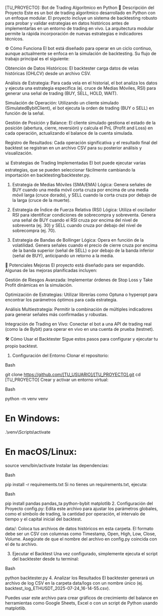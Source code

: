 [TU_PROYECTO]: Bot de Trading Algorítmico en Python
📝 Descripción del Proyecto
Este es un bot de trading algorítmico desarrollado en Python con un enfoque modular. El proyecto incluye un sistema de backtesting robusto para probar y validar estrategias en datos históricos antes de implementarlas en un entorno de trading en vivo. La arquitectura modular permite la rápida incorporación de nuevas estrategias e indicadores técnicos.

⚙️ Cómo Funciona
El bot está diseñado para operar en un ciclo continuo, aunque actualmente se enfoca en la simulación de backtesting. Su flujo de trabajo principal es el siguiente:

Obtención de Datos Históricos: El backtester carga datos de velas históricas (OHLCV) desde un archivo CSV.

Análisis de Estrategia: Para cada vela en el historial, el bot analiza los datos y ejecuta una estrategia específica (ej. cruce de Medias Móviles, RSI) para generar una señal de trading (BUY, SELL, HOLD, WAIT).

Simulación de Operación: Utilizando un cliente simulado (SimulatedBybitClient), el bot ejecuta la orden de trading (BUY o SELL) en función de la señal.

Gestión de Posición y Balance: El cliente simulado gestiona el estado de la posición (abertura, cierre, reversión) y calcula el PnL (Profit and Loss) en cada operación, actualizando el balance de la cuenta simulada.

Registro de Resultados: Cada operación significativa y el resultado final del backtest se registran en un archivo CSV para su posterior análisis y visualización.

📊 Estrategias de Trading Implementadas
El bot puede ejecutar varias estrategias, que se pueden seleccionar fácilmente cambiando la importación en backtesting/backtester.py.

1. Estrategia de Medias Móviles (SMA/EMA)
Lógica: Genera señales de BUY cuando una media móvil corta cruza por encima de una media móvil larga (cruce dorado), y SELL cuando la corta cruza por debajo de la larga (cruce de la muerte).

2. Estrategia de Índice de Fuerza Relativa (RSI)
Lógica: Utiliza el oscilador RSI para identificar condiciones de sobrecompra y sobreventa. Genera una señal de BUY cuando el RSI cruza por encima del nivel de sobreventa (ej. 30) y SELL cuando cruza por debajo del nivel de sobrecompra (ej. 70).

3. Estrategia de Bandas de Bollinger
Lógica: Opera en función de la volatilidad. Genera señales cuando el precio de cierre cruza por encima de la banda superior (señal de SELL) o por debajo de la banda inferior (señal de BUY), anticipando un retorno a la media.

🚀 Potenciales Mejoras
El proyecto está diseñado para ser expandido. Algunas de las mejoras planificadas incluyen:

Gestión de Riesgos Avanzada: Implementar órdenes de Stop Loss y Take Profit dinámicas en la simulación.

Optimización de Estrategias: Utilizar librerías como Optuna o hyperopt para encontrar los parámetros óptimos para cada estrategia.

Análisis Multiestrategia: Permitir la combinación de múltiples indicadores para generar señales más confirmadas y robustas.

Integración de Trading en Vivo: Conectar el bot a una API de trading real (como la de Bybit) para operar en vivo en una cuenta de prueba (testnet).

🛠️ Cómo Usar el Backtester
Sigue estos pasos para configurar y ejecutar tu propio backtest.

1. Configuración del Entorno
Clonar el repositorio:

Bash

git clone https://github.com/[TU_USUARIO]/[TU_PROYECTO].git
cd [TU_PROYECTO]
Crear y activar un entorno virtual:

Bash

python -m venv venv
# En Windows:
.\venv\Scripts\activate
# En macOS/Linux:
source venv/bin/activate
Instalar las dependencias:

Bash

pip install -r requirements.txt
Si no tienes un requirements.txt, ejecuta:

Bash

pip install pandas pandas_ta python-bybit matplotlib
2. Configuración del Proyecto
config.py: Edita este archivo para ajustar los parámetros globales, como el símbolo de trading, la cantidad por operación, el intervalo de tiempo y el capital inicial del backtest.

data/: Coloca tus archivos de datos históricos en esta carpeta. El formato debe ser un CSV con columnas como Timestamp, Open, High, Low, Close, Volume. Asegúrate de que el nombre del archivo en config.py coincida con el de tu archivo.

3. Ejecutar el Backtest
Una vez configurado, simplemente ejecuta el script del backtester desde tu terminal:

Bash

python backtester.py
4. Analizar los Resultados
El backtester generará un archivo de log CSV en la carpeta data/logs con un nombre único (ej. backtest_log_ETHUSDT_2025-07-24_16-14-55.csv).

Puedes usar este archivo para crear gráficos de crecimiento del balance en herramientas como Google Sheets, Excel o con un script de Python usando matplotlib.
